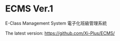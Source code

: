 ECMS Ver.1
====
E-Class Management System 電子化班級管理系統

The latest version: https://github.com/Xi-Plus/ECMS/